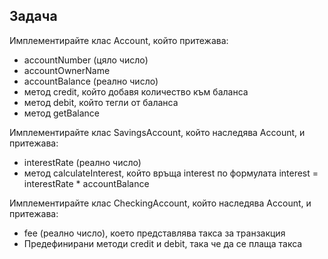## **Задача**

Имплементирайте клас Account, който притежава:

- accountNumber (цяло число)
- accountOwnerName
- accountBalance (реално число)
- метод credit, който добавя количество към баланса
- метод debit, който тегли от баланса
- метод getBalance



Имплементирайте клас SavingsAccount, който наследява Account, и притежава:

- interestRate (реално число)
- метод calculateInterest, който връща interest по формулата interest = interestRate * accountBalance



Имплементирайте клас CheckingAccount, който наследява Account, и притежава:

- fee (реално число), което представлява такса за транзакция
- Предефинирани методи credit и debit, така че да се плаща такса